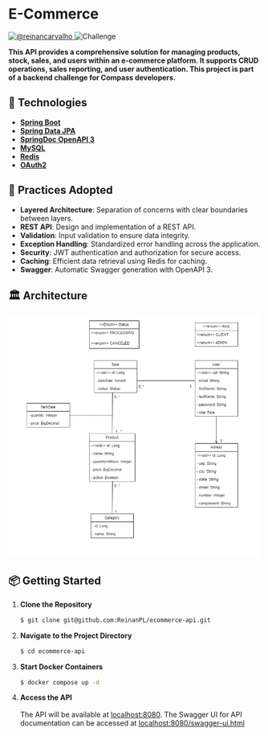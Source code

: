 <h1>E-Commerce</h1>

<p>
  <a href="https://www.linkedin.com/in/reinancarvalho323/" target="_blank">
  <img src="https://img.shields.io/static/v1?label=Linkedin&message=@reinancarvalho&color=8257E5&labelColor=000000" alt="@reinancarvalho" />
</a>
  <img src="https://img.shields.io/static/v1?label=Tipo&message=Challenge&color=8257E5&labelColor=000000" alt="Challenge" />
</p>

<p>
  <strong>This API provides a comprehensive solution for managing products, stock, sales, and users within an e-commerce platform. It supports CRUD operations, sales reporting, and user authentication. This project is part of a backend challenge for Compass developers.</strong>
</p>

## 🚀 Technologies

- [**Spring Boot**](https://spring.io/projects/spring-boot)
- [**Spring Data JPA**](https://spring.io/projects/spring-data-jpa)
- [**SpringDoc OpenAPI 3**](https://springdoc.org/v2/#spring-webflux-support)
- [**MySQL**](https://dev.mysql.com/downloads/)
- [**Redis**](https://spring.io/projects/spring-data-redis)
- [**OAuth2**](https://docs.spring.io/spring-security/reference/servlet/oauth2/index.html)


## 📜 Practices Adopted

- **Layered Architecture**: Separation of concerns with clear boundaries between layers.
- **REST API**: Design and implementation of a REST API.
- **Validation**: Input validation to ensure data integrity.
- **Exception Handling**: Standardized error handling across the application.
- **Security**: JWT authentication and authorization for secure access.
- **Caching**: Efficient data retrieval using Redis for caching.
- **Swagger**: Automatic Swagger generation with OpenAPI 3.

## 🏛️ Architecture

<p>
  <img src="docs/Diagrama ER.png" alt="ER Diagram" />
</p>

## 📦 Getting Started

1. **Clone the Repository**

   ```bash
   $ git clone git@github.com:ReinanPL/ecommerce-api.git

2. **Navigate to the Project Directory**
    ```bash
    $ cd ecommerce-api

3. **Start Docker Containers**
    ```bash
    $ docker compose up -d

4. **Access the API**
   <br><br>
    The API will be available at [localhost:8080](http://localhost:8080).
    The Swagger UI for API documentation can be accessed at [localhost:8080/swagger-ui.html](http://localhost:8080/swagger-ui.html)
